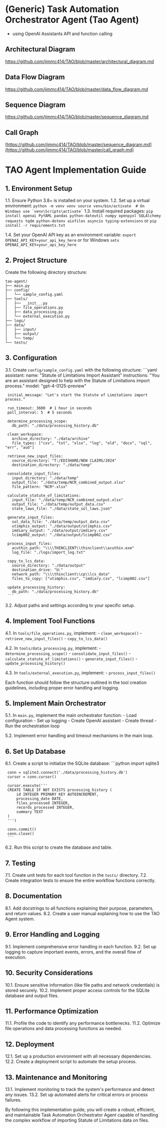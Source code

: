 # (Generic) Task Automation Orchestrator Agent (Tao Agent) 
- using OpenAI Assistants API and function calling

## Architectural Diagram
https://github.com/jimmc414/TAO/blob/master/architectural_diagram.md

## Data Flow Diagram
https://github.com/jimmc414/TAO/blob/master/data_flow_diagram.md

## Sequence Diagram
https://github.com/jimmc414/TAO/blob/master/sequence_diagram.md

## Call Graph
[https://github.com/jimmc414/TAO/blob/master/sequence_diagram.md](https://github.com/jimmc414/TAO/blob/master/call_graph.md)

# TAO Agent Implementation Guide

## 1. Environment Setup

1.1. Ensure Python 3.8+ is installed on your system.
1.2. Set up a virtual environment:
     ```
     python -m venv venv
     source venv/bin/activate  # On Windows use `venv\Scripts\activate`
     ```
1.3. Install required packages:
   	 ```
     pip install openai PyYAML pandas python-dateutil numpy openpyxl SQLAlchemy requests tqdm python-dotenv aiofiles asyncio typing-extensions
     ```
	or
   	 ```
     pip install -r requirements.txt
     ```
		 
1.4. Set your OpenAI API key as an environment variable:
     ```
     export OPENAI_API_KEY=your_api_key_here
     ```
     or for Windows
     ```
     setx OPENAI_API_KEY=your_api_key_here
     ```


## 2. Project Structure

Create the following directory structure:
```
tao-agent/
├── main.py
├── config/
│   └── sample_config.yaml
├── tools/
│   ├── __init__.py
│   ├── file_operations.py
│   ├── data_processing.py
│   └── external_execution.py
├── logs/
├── data/
│   ├── input/
│   ├── output/
│   └── temp/
└── tests/
```

## 3. Configuration

3.1. Create `config/sample_config.yaml` with the following structure:
     ```yaml
     assistant:
       name: "Statute of Limitations Import Assistant"
       instructions: "You are an assistant designed to help with the Statute of Limitations import process."
       model: "gpt-4-0125-preview"

     initial_message: "Let's start the Statute of Limitations import process."

     run_timeout: 3600  # 1 hour in seconds
     poll_interval: 5  # 5 seconds

     determine_processing_scope:
       db_path: "./data/processing_history.db"

     clean_workspace:
       archive_directory: "./data/archive"
       file_types: ["csv", "txt", "xlsx", "log", "old", "docx", "sql", "err", "aud"]

     retrieve_new_input_files:
       source_directory: "T:/EDISHARE/NEW CLAIMS/2024"
       destination_directory: "./data/temp"

     consolidate_input_files:
       input_directory: "./data/temp"
       output_file: "./data/temp/NCR_combined_output.xlsx"
       file_pattern: "NCR*.xlsx"

     calculate_statute_of_limitations:
       input_file: "./data/temp/NCR_combined_output.xlsx"
       output_file: "./data/temp/output_data.csv"
       state_laws_file: "./data/state_sol_laws.json"

     generate_input_files:
       sol_data_file: "./data/temp/output_data.csv"
       utimphis_output: "./data/output/utimphis.csv"
       imdiary_output: "./data/output/imdiary.csv"
       lcimp002_output: "./data/output/lcimp002.csv"

     process_input_files:
       acuthin_path: "\\\\THINCLIENT\\thinclient\\acuthin.exe"
       log_file: "./logs/import_log.txt"

     copy_to_lcs_data:
       source_directory: "./data/output"
       destination_drive: "U:"
       network_path: "\\\\thinclient\\cp\\lcs_data"
       files_to_copy: ["utimphis.csv", "imdiary.csv", "lcimp002.csv"]

     update_processing_history:
       db_path: "./data/processing_history.db"
     ```

3.2. Adjust paths and settings according to your specific setup.

## 4. Implement Tool Functions

4.1. In `tools/file_operations.py`, implement:
     - `clean_workspace()`
     - `retrieve_new_input_files()`
     - `copy_to_lcs_data()`

4.2. In `tools/data_processing.py`, implement:
     - `determine_processing_scope()`
     - `consolidate_input_files()`
     - `calculate_statute_of_limitations()`
     - `generate_input_files()`
     - `update_processing_history()`

4.3. In `tools/external_execution.py`, implement:
     - `process_input_files()`

Each function should follow the structure outlined in the tool creation guidelines, including proper error handling and logging.

## 5. Implement Main Orchestrator

5.1. In `main.py`, implement the main orchestrator function:
     - Load configuration
     - Set up logging
     - Create OpenAI assistant
     - Create thread
     - Run the orchestration loop

5.2. Implement error handling and timeout mechanisms in the main loop.

## 6. Set Up Database

6.1. Create a script to initialize the SQLite database:
     ```python
     import sqlite3

     conn = sqlite3.connect('./data/processing_history.db')
     cursor = conn.cursor()

     cursor.execute('''
     CREATE TABLE IF NOT EXISTS processing_history (
         id INTEGER PRIMARY KEY AUTOINCREMENT,
         processing_date DATE,
         files_processed INTEGER,
         records_processed INTEGER,
         summary TEXT
     )
     ''')

     conn.commit()
     conn.close()
     ```

6.2. Run this script to create the database and table.

## 7. Testing

7.1. Create unit tests for each tool function in the `tests/` directory.
7.2. Create integration tests to ensure the entire workflow functions correctly.

## 8. Documentation

8.1. Add docstrings to all functions explaining their purpose, parameters, and return values.
8.2. Create a user manual explaining how to use the TAO Agent system.

## 9. Error Handling and Logging

9.1. Implement comprehensive error handling in each function.
9.2. Set up logging to capture important events, errors, and the overall flow of execution.

## 10. Security Considerations

10.1. Ensure sensitive information (like file paths and network credentials) is stored securely.
10.2. Implement proper access controls for the SQLite database and output files.

## 11. Performance Optimization

11.1. Profile the code to identify any performance bottlenecks.
11.2. Optimize file operations and data processing functions as needed.

## 12. Deployment

12.1. Set up a production environment with all necessary dependencies.
12.2. Create a deployment script to automate the setup process.

## 13. Maintenance and Monitoring

13.1. Implement monitoring to track the system's performance and detect any issues.
13.2. Set up automated alerts for critical errors or process failures.

By following this implementation guide, you will create a robust, efficient, and maintainable Task Automation Orchestrator Agent capable of handling the complex workflow of importing Statute of Limitations data on files.
